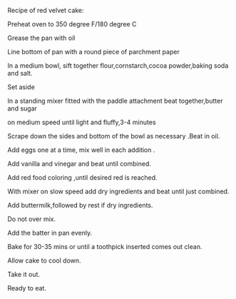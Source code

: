Recipe of red velvet cake:

Preheat oven to 350 degree F/180 degree C

Grease the pan with oil

Line bottom of pan with a round piece of parchment paper

In a medium bowl, sift together flour,cornstarch,cocoa powder,baking soda and salt.

Set aside

In a standing mixer fitted with the paddle attachment beat together,butter and sugar

on medium speed until light and fluffy,3-4 minutes

Scrape  down the sides and bottom of the bowl as necessary .Beat in oil.

Add eggs one at a time, mix well in each addition .

Add vanilla and vinegar and beat until combined.

Add red food coloring ,until desired red is reached.

With mixer on slow speed add dry ingredients and beat until just combined.

Add buttermilk,followed by rest if dry ingredients.

Do not over mix.

Add the batter in pan evenly.

Bake for 30-35 mins or until a toothpick inserted comes out clean.

Allow cake to cool down.

Take it out.

Ready to eat.







